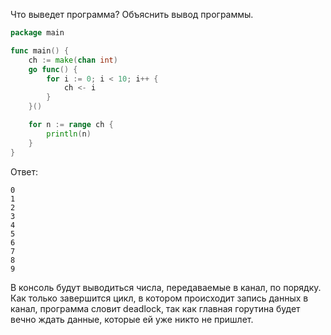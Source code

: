 Что выведет программа? Объяснить вывод программы.

```go
package main

func main() {
	ch := make(chan int)
	go func() {
		for i := 0; i < 10; i++ {
			ch <- i
		}
	}()

	for n := range ch {
		println(n)
	}
}
```

Ответ:
```
0
1
2
3
4
5
6
7
8
9
```
В консоль будут выводиться числа, передаваемые в канал, по порядку.
Как только завершится цикл, в котором происходит запись данных в канал, программа словит deadlock, так как главная горутина будет вечно ждать данные, которые ей уже никто не пришлет.
